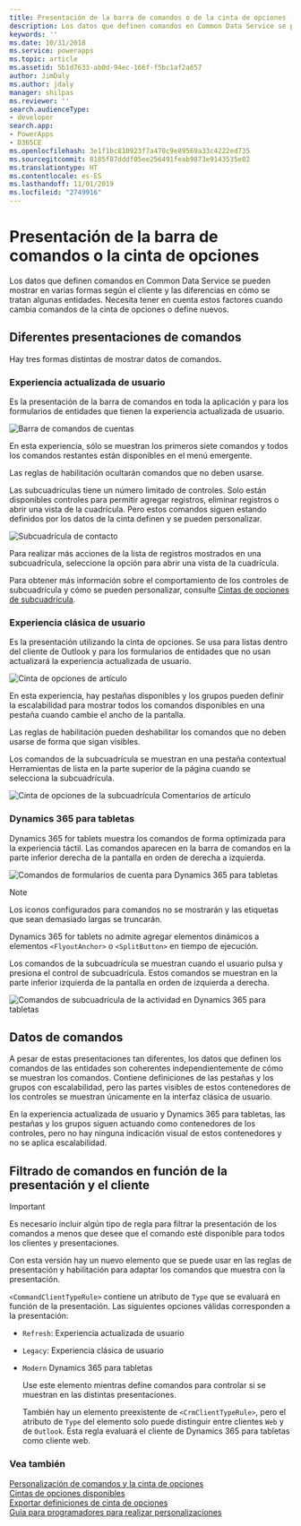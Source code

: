 ```yaml
---
title: Presentación de la barra de comandos o de la cinta de opciones (aplicaciones basadas en modelos) | Microsoft Docs
description: Los datos que definen comandos en Common Data Service se pueden mostrar en varias formas según el cliente y las diferencias en cómo se tratan algunas entidades. Necesita tener en cuenta estos factores cuando cambia comandos de la cinta de opciones o define nuevos.
keywords: ''
ms.date: 10/31/2018
ms.service: powerapps
ms.topic: article
ms.assetid: 5b1d7633-ab0d-94ec-166f-f5bc1af2a657
author: JimDaly
ms.author: jdaly
manager: shilpas
ms.reviewer: ''
search.audienceType:
- developer
search.app:
- PowerApps
- D365CE
ms.openlocfilehash: 3e1f1bc810923f7a470c9e89569a33c4222ed735
ms.sourcegitcommit: 8185f87dddf05ee256491feab9873e9143535e02
ms.translationtype: HT
ms.contentlocale: es-ES
ms.lasthandoff: 11/01/2019
ms.locfileid: "2749916"
---
```

# <a name="command-bar-or-ribbon-presentation"></a>Presentación de la barra de comandos o la cinta de opciones

<!-- https://docs.microsoft.com/dynamics365/customer-engagement/developer/customize-dev/command-bar-ribbon-presentation -->

Los datos que definen comandos en Common Data Service se pueden mostrar en varias formas según el cliente y las diferencias en cómo se tratan algunas entidades. Necesita tener en cuenta estos factores cuando cambia comandos de la cinta de opciones o define nuevos.
  
<a name="BKMK_DifferentPresentations"></a>   
## <a name="different-presentations-of-commands"></a>Diferentes presentaciones de comandos  
 Hay tres formas distintas de mostrar datos de comandos.  
  
### <a name="updated-user-experience"></a>Experiencia actualizada de usuario  
 Es la presentación de la barra de comandos en toda la aplicación y para los formularios de entidades que tienen la experiencia actualizada de usuario.  
  
 ![Barra de comandos de cuentas](media/customization-account-grid-command-bar.PNG "Barra de comandos de cuentas en Dynamics 365")
  
 En esta experiencia, sólo se muestran los primeros siete comandos y todos los comandos restantes están disponibles en el menú emergente.  
  
 Las reglas de habilitación ocultarán comandos que no deben usarse.  
  
 Las subcuadrículas tiene un número limitado de controles. Solo están disponibles controles para permitir agregar registros, eliminar registros o abrir una vista de la cuadrícula. Pero estos comandos siguen estando definidos por los datos de la cinta definen y se pueden personalizar.  
  
 ![Subcuadrícula de contacto](media/customization-contract-subgrid.PNG "Subcuadrícula de contacto en Dynamics 365")  
  
 Para realizar más acciones de la lista de registros mostrados en una subcuadrícula, seleccione la opción para abrir una vista de la cuadrícula.  
  
 Para obtener más información sobre el comportamiento de los controles de subcuadrícula y cómo se pueden personalizar, consulte [Cintas de opciones de subcuadrícula](/dynamics365/customer-engagement/developer/customize-dev/ribbons-available-microsoft-dynamics-365#BKMK_SubGridRibbons).  
  
### <a name="classic-user-experience"></a>Experiencia clásica de usuario  
 Es la presentación utilizando la cinta de opciones. Se usa para listas dentro del cliente de Outlook y para los formularios de entidades que no usan actualizará la experiencia actualizada de usuario.  
  
 ![Cinta de opciones de artículo](media/customization-article-ribbon.PNG "Cinta de opciones de artículo en Dynamics 365")  
  
 En esta experiencia, hay pestañas disponibles y los grupos pueden definir la escalabilidad para mostrar todos los comandos disponibles en una pestaña cuando cambie el ancho de la pantalla.  
  
 Las reglas de habilitación pueden deshabilitar los comandos que no deben usarse de forma que sigan visibles.  
  
 Los comandos de la subcuadrícula se muestran en una pestaña contextual Herramientas de lista en la parte superior de la página cuando se selecciona la subcuadrícula.  
  
 ![Cinta de opciones de la subcuadrícula Comentarios de artículo](media/customization-article-comments-subgrid-ribbon.PNG "Cinta de opciones de la subcuadrícula Comentarios de artículo en Dynamics 365")  
  
<a name="BKMK_CRMForTablets"></a>   
### <a name="dynamics-365-for-tablets"></a>Dynamics 365 para tabletas  
 Dynamics 365 for tablets muestra los comandos de forma optimizada para la experiencia táctil. Las comandos aparecen en la barra de comandos en la parte inferior derecha de la pantalla en orden de derecha a izquierda.  
  
 ![Comandos de formularios de cuenta para Dynamics 365 para tabletas](media/customization-nobile-app-account-form-command.PNG "Comandos de formularios de cuenta para Dynamics 365 para tabletas")  
  
> [!NOTE]
>  Los iconos configurados para comandos no se mostrarán y las etiquetas que sean demasiado largas se truncarán.  
> 
> Dynamics 365 for tablets no admite agregar elementos dinámicos a elementos `<FlyoutAnchor>` o `<SplitButton>` en tiempo de ejecución.  
  
 Los comandos de la subcuadrícula se muestran cuando el usuario pulsa y presiona el control de subcuadrícula. Estos comandos se muestran en la parte inferior izquierda de la pantalla en orden de izquierda a derecha.  
  
 ![Comandos de subcuadrícula de la actividad en Dynamics 365 para tabletas](media/customization-mobile-app-activity-subgrid.PNG "Comandos de subcuadrícula de la actividad en Dynamics 365 para tabletas")  
  
<a name="BKMK_CommandData"></a>   
## <a name="command-data"></a>Datos de comandos  
 A pesar de estas presentaciones tan diferentes, los datos que definen los comandos de las entidades son coherentes independientemente de cómo se muestran los comandos. Contiene definiciones de las pestañas y los grupos con escalabilidad, pero las partes visibles de estos contenedores de los controles se muestran únicamente en la interfaz clásica de usuario.  
  
 En la experiencia actualizada de usuario y Dynamics 365 para tabletas, las pestañas y los grupos siguen actuando como contenedores de los controles, pero no hay ninguna indicación visual de estos contenedores y no se aplica escalabilidad.  
  
<a name="BKMK_FilteringCommands"></a>   
## <a name="filtering-commands-based-on-presentation-and-client"></a>Filtrado de comandos en función de la presentación y el cliente  
  
> [!IMPORTANT]
>  Es necesario incluir algún tipo de regla para filtrar la presentación de los comandos a menos que desee que el comando esté disponible para todos los clientes y presentaciones.  
  
 Con esta versión hay un nuevo elemento que se puede usar en las reglas de presentación y habilitación para adaptar los comandos que muestra con la presentación.  
  
 `<CommandClientTypeRule>` contiene un atributo de `Type` que se evaluará en función de la presentación. Las siguientes opciones válidas corresponden a la presentación:  
  
- `Refresh`: Experiencia actualizada de usuario  
  
- `Legacy`: Experiencia clásica de usuario  
  
- `Modern` Dynamics 365 para tabletas  
  
  Use este elemento mientras define comandos para controlar si se muestran en las distintas presentaciones.  
  
  También hay un elemento preexistente de `<CrmClientTypeRule>`, pero el atributo de `Type` del elemento solo puede distinguir entre clientes `Web` y de `Outlook`. Esta regla evaluará el cliente de Dynamics 365 para tabletas como cliente web.  
  
### <a name="see-also"></a>Vea también  
 [Personalización de comandos y la cinta de opciones](customize-commands-ribbon.md)   
 [Cintas de opciones disponibles](/dynamics365/customer-engagement/developer/customize-dev/ribbons-available-microsoft-dynamics-365)   
 [Exportar definiciones de cinta de opciones](export-ribbon-definitions.md)   
 [Guía para programadores para realizar personalizaciones](/dynamics365/customer-engagement/developer/customize-dev/customize-applications)
